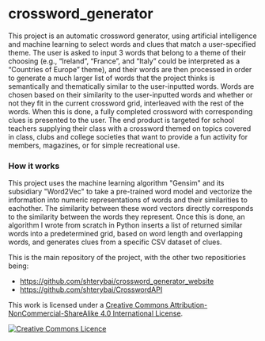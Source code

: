 # crossword_generator
 
This project is an automatic crossword generator, using artificial intelligence and machine learning to select words and clues that match a user-specified theme. The user is asked to input 3 words that belong to a theme of their choosing (e.g., “Ireland”, “France”, and “Italy” could be interpreted as a “Countries of Europe” theme), and their words are then processed in order to generate a much larger list of words that the project thinks is semantically and thematically similar to the user-inputted words. Words are chosen based on their similarity to the user-inputted words and whether or not they fit in the current crossword grid, interleaved with the rest of the words. When this is done, a fully completed crossword with corresponding clues is presented to the user. The end product is targeted for school teachers supplying their class with a crossword themed on topics covered in class, clubs and college societies that want to provide a fun activity for members, magazines, or for simple recreational use.

### How it works

This project uses the machine learning algorithm "Gensim" and its subsidiary "Word2Vec" to take a pre-trained word model and vectorize the information into numeric representations of words and their similarities to eachother. The similarity between these word vectors directly corresponds to the similarity between the words they represent. Once this is done, an algorithm I wrote from scratch in Python inserts a list of returned similar words into a predetermined grid, based on word length and overlapping words, and generates clues from a specific CSV dataset of clues.

This is the main repository of the project, with the other two repositiories being:
 - https://github.com/shterybai/crossword_generator_website
 - https://github.com/shterybai/CrosswordAPI

This work is licensed under a <a rel="license" href="http://creativecommons.org/licenses/by-nc-sa/4.0/">Creative Commons Attribution-NonCommercial-ShareAlike 4.0 International License</a>.

<a rel="license" href="http://creativecommons.org/licenses/by-nc-sa/4.0/"><img alt="Creative Commons Licence" style="border-width:0" src="https://i.creativecommons.org/l/by-nc-sa/4.0/88x31.png" /></a><br />
